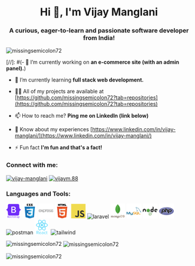 <h1 align="center">Hi 👋, I'm Vijay Manglani</h1>
<h3 align="center">A curious, eager-to-learn and passionate software developer from India!</h3>

<p align="left"> <img src="https://komarev.com/ghpvc/?username=missingsemicolon72&label=Profile%20views&color=0e75b6&style=flat" alt="missingsemicolon72" /> </p>

[//]: #(- 🔭 I’m currently working on **an e-commerce site (with an admin panel).**)

- 🌱 I’m currently learning **full stack web development.**

- 👨‍💻 All of my projects are available at [https://github.com/missingsemicolon72?tab=repositories](https://github.com/missingsemicolon72?tab=repositories)

- 📫 How to reach me? **Ping me on LinkedIn (link below)**

- 📄 Know about my experiences [https://www.linkedin.com/in/vijay-manglani/](https://www.linkedin.com/in/vijay-manglani/)

- ⚡ Fun fact **I'm fun and that's a fact!**

<h3 align="left">Connect with me:</h3>
<p align="left">
<a href="https://linkedin.com/in/vijay-manglani" target="blank"><img align="center" src="https://raw.githubusercontent.com/rahuldkjain/github-profile-readme-generator/master/src/images/icons/Social/linked-in-alt.svg" alt="vijay-manglani" height="30" width="40" /></a>
<a href="https://instagram.com/vijaym.88" target="blank"><img align="center" src="https://raw.githubusercontent.com/rahuldkjain/github-profile-readme-generator/master/src/images/icons/Social/instagram.svg" alt="vijaym.88" height="30" width="40" /></a>
</p>

<h3 align="left">Languages and Tools:</h3>
<p align="left"> <a href="https://getbootstrap.com" target="_blank" rel="noreferrer" style="text-decoration: none;"> <img src="https://raw.githubusercontent.com/devicons/devicon/master/icons/bootstrap/bootstrap-plain-wordmark.svg" alt="bootstrap" width="40" height="40"/> </a> <a href="https://www.w3schools.com/css/" target="_blank" rel="noreferrer" style="text-decoration: none;"> <img src="https://raw.githubusercontent.com/devicons/devicon/master/icons/css3/css3-original-wordmark.svg" alt="css3" width="40" height="40"/> </a> <a href="https://expressjs.com" target="_blank" rel="noreferrer" style="text-decoration: none;"> <img src="https://raw.githubusercontent.com/devicons/devicon/master/icons/express/express-original-wordmark.svg" alt="express" width="40" height="40"/> </a> <a href="https://www.w3.org/html/" target="_blank" rel="noreferrer" style="text-decoration: none;"> <img src="https://raw.githubusercontent.com/devicons/devicon/master/icons/html5/html5-original-wordmark.svg" alt="html5" width="40" height="40"/> </a> <a href="https://developer.mozilla.org/en-US/docs/Web/JavaScript" target="_blank" rel="noreferrer" style="text-decoration: none;"> <img src="https://raw.githubusercontent.com/devicons/devicon/master/icons/javascript/javascript-original.svg" alt="javascript" width="40" height="40"/> </a> <a href="https://laravel.com/" target="_blank" rel="noreferrer" style="text-decoration: none;"> <img src="https://w7.pngwing.com/pngs/399/620/png-transparent-laravel-hd-logo.png" alt="laravel" width="40" height="40"/> </a> <a href="https://www.mongodb.com/" target="_blank" rel="noreferrer" style="text-decoration: none;"> <img src="https://raw.githubusercontent.com/devicons/devicon/master/icons/mongodb/mongodb-original-wordmark.svg" alt="mongodb" width="40" height="40"/> </a> <a href="https://www.mysql.com/" target="_blank" rel="noreferrer" style="text-decoration: none;"> <img src="https://raw.githubusercontent.com/devicons/devicon/master/icons/mysql/mysql-original-wordmark.svg" alt="mysql" width="40" height="40"/> </a> <a href="https://nodejs.org" target="_blank" rel="noreferrer" style="text-decoration: none;"> <img src="https://raw.githubusercontent.com/devicons/devicon/master/icons/nodejs/nodejs-original-wordmark.svg" alt="nodejs" width="40" height="40"/> </a> <a href="https://www.php.net" target="_blank" rel="noreferrer" style="text-decoration: none;"> <img src="https://raw.githubusercontent.com/devicons/devicon/master/icons/php/php-original.svg" alt="php" width="40" height="40"/> </a> <a href="https://postman.com" target="_blank" rel="noreferrer" style="text-decoration: none;"> <img src="https://www.vectorlogo.zone/logos/getpostman/getpostman-icon.svg" alt="postman" width="40" height="40"/> </a> <a href="https://reactjs.org/" target="_blank" rel="noreferrer" style="text-decoration: none;"> <img src="https://raw.githubusercontent.com/devicons/devicon/master/icons/react/react-original-wordmark.svg" alt="react" width="40" height="40"/> </a> <a href="https://tailwindcss.com/" target="_blank" rel="noreferrer" style="text-decoration: none;"> <img src="https://www.vectorlogo.zone/logos/tailwindcss/tailwindcss-icon.svg" alt="tailwind" width="40" height="40"/> </a> </p>

<p><img align="left" src="https://github-readme-stats.vercel.app/api/top-langs?username=missingsemicolon72&show_icons=true&locale=en&layout=compact" alt="missingsemicolon72" /></p>

<p>&nbsp;<img align="center" src="https://github-readme-stats.vercel.app/api?username=missingsemicolon72&show_icons=true&locale=en" alt="missingsemicolon72" /></p>

<p><img align="center" src="https://github-readme-streak-stats.herokuapp.com/?user=missingsemicolon72&" alt="missingsemicolon72" /></p>

